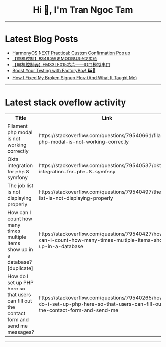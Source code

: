 <h1 align="center">Hi 👋, I'm Tran Ngoc Tam</h1>

---

# Latest Blog Posts 
<!-- BLOG-POST-LIST:START -->
- [HarmonyOS NEXT Practical: Custom Confirmation Pop up](https://dev.to/victordeng/harmonyos-next-practical-custom-confirmation-pop-up-4c0j)
- [【电机控制】RS485通讯MODBUS协议实验](https://dev.to/kisorge/dian-ji-kong-zhi-rs485tong-xun-modbusxie-yi-shi-yan-j8f)
- [【电机控制器】FM33LF015芯片——IO口模拟串口](https://dev.to/kisorge/dian-ji-kong-zhi-qi-fm33lf015xin-pian-iokou-mo-ni-chuan-kou-50il)
- [Boost Your Testing with FactoryBoy! 🏭🐍](https://dev.to/erdi_mollahseyinoglu_cd/boost-your-testing-with-factoryboy-4e6e)
- [How I Fixed My Broken Signup Flow &lpar;And What It Taught Me&rpar;](https://dev.to/tisabbir/how-i-fixed-my-broken-signup-flow-and-what-it-taught-me-4140)
<!-- BLOG-POST-LIST:END -->

---

# Latest stack oveflow activity
<table>
  <tr><th>Title</th><th>Link</th></tr>
  <!-- STACKOVERFLOW:START --><tr><td>Filament php modal is not working correctly</td><td>https://stackoverflow.com/questions/79540661/filament-php-modal-is-not-working-correctly</td></tr><tr><td>Okta integration for php 8 symfony</td><td>https://stackoverflow.com/questions/79540537/okta-integration-for-php-8-symfony</td></tr><tr><td>The job list is not displaying properly</td><td>https://stackoverflow.com/questions/79540497/the-job-list-is-not-displaying-properly</td></tr><tr><td>How can I count how many times multiple items show up in a database? [duplicate]</td><td>https://stackoverflow.com/questions/79540427/how-can-i-count-how-many-times-multiple-items-show-up-in-a-database</td></tr><tr><td>How do I set up PHP here so that users can fill out the contact form and send me messages?</td><td>https://stackoverflow.com/questions/79540265/how-do-i-set-up-php-here-so-that-users-can-fill-out-the-contact-form-and-send-me</td></tr><!-- STACKOVERFLOW:END -->
</table>

---


